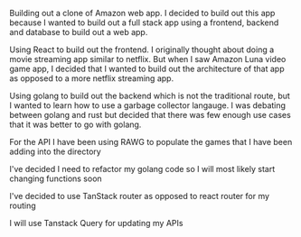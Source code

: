 Building out a clone of Amazon web app. I decided to build out this app because I wanted to build out a full stack app using a frontend, backend and database to build out a web app.

Using React to build out the frontend. I originally thought about doing a movie streaming app similar to netflix. But when I saw Amazon Luna video game app, I decided that I wanted to build out the architecture of that app as opposed to a more netflix streaming app. 

Using golang to build out the backend which is not the traditional route, but I wanted to learn how to use a garbage collector langauge. 
I was debating between golang and rust but decided that there was few enough use cases that it was better to go with golang. 

For the API I have been using RAWG to populate the games that I have been adding into the directory

I've decided I need to refactor my golang code so I will most likely start changing functions soon

I've decided to use TanStack router as opposed to react router for my routing

I will use Tanstack Query for updating my APIs